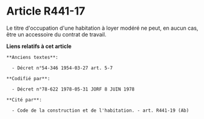 # Article R441-17

Le titre d'occupation d'une habitation à loyer modéré ne peut, en aucun cas, être un accessoire du contrat de travail.

**Liens relatifs à cet article**

	**Anciens textes**:

	  - Décret n°54-346 1954-03-27 art. 5-7

	**Codifié par**:

	  - Décret n°78-622 1978-05-31 JORF 8 JUIN 1978

	**Cité par**:

	  - Code de la construction et de l'habitation. - art. R441-19 (Ab)
